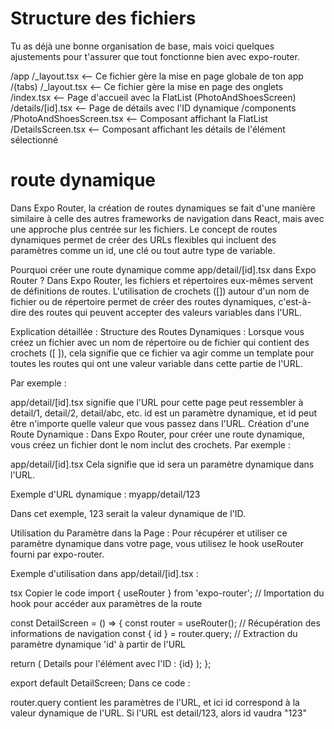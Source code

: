 #  Structure des fichiers
Tu as déjà une bonne organisation de base, mais voici quelques ajustements pour t'assurer que tout fonctionne bien avec expo-router.

/app
  /_layout.tsx                <-- Ce fichier gère la mise en page globale de ton app
  /(tabs)
    /_layout.tsx              <-- Ce fichier gère la mise en page des onglets
    /index.tsx                <-- Page d'accueil avec la FlatList (PhotoAndShoesScreen)
    /details/[id].tsx         <-- Page de détails avec l'ID dynamique
/components
  /PhotoAndShoesScreen.tsx    <-- Composant affichant la FlatList
  /DetailsScreen.tsx          <-- Composant affichant les détails de l'élément sélectionné


# route dynamique

Dans Expo Router, la création de routes dynamiques se fait d'une manière similaire à celle des autres frameworks de navigation dans React, mais avec une approche plus centrée sur les fichiers. Le concept de routes dynamiques permet de créer des URLs flexibles qui incluent des paramètres comme un id, une clé ou tout autre type de variable.

Pourquoi créer une route dynamique comme app/detail/[id].tsx dans Expo Router ?
Dans Expo Router, les fichiers et répertoires eux-mêmes servent de définitions de routes. L'utilisation de crochets ([]) autour d'un nom de fichier ou de répertoire permet de créer des routes dynamiques, c'est-à-dire des routes qui peuvent accepter des valeurs variables dans l'URL.

Explication détaillée :
Structure des Routes Dynamiques : Lorsque vous créez un fichier avec un nom de répertoire ou de fichier qui contient des crochets ([ ]), cela signifie que ce fichier va agir comme un template pour toutes les routes qui ont une valeur variable dans cette partie de l'URL.

Par exemple :

app/detail/[id].tsx signifie que l'URL pour cette page peut ressembler à detail/1, detail/2, detail/abc, etc.
id est un paramètre dynamique, et id peut être n'importe quelle valeur que vous passez dans l'URL.
Création d'une Route Dynamique : Dans Expo Router, pour créer une route dynamique, vous créez un fichier dont le nom inclut des crochets. Par exemple :

app/detail/[id].tsx
Cela signifie que id sera un paramètre dynamique dans l'URL.

Exemple d'URL dynamique : myapp/detail/123

Dans cet exemple, 123 serait la valeur dynamique de l'ID.

Utilisation du Paramètre dans la Page : Pour récupérer et utiliser ce paramètre dynamique dans votre page, vous utilisez le hook useRouter fourni par expo-router.

Exemple d'utilisation dans app/detail/[id].tsx :

tsx
Copier le code
import { useRouter } from 'expo-router';  // Importation du hook pour accéder aux paramètres de la route

const DetailScreen = () => {
  const router = useRouter();  // Récupération des informations de navigation
  const { id } = router.query;  // Extraction du paramètre dynamique 'id' à partir de l'URL

  return (
    <View>
      <Text>Details pour l'élément avec l'ID : {id}</Text>
    </View>
  );
};

export default DetailScreen;
Dans ce code :

router.query contient les paramètres de l'URL, et ici id correspond à la valeur dynamique de l'URL. Si l'URL est detail/123, alors id vaudra "123"